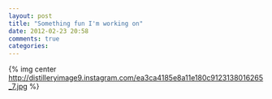 ```yaml
---
layout: post
title: "Something fun I'm working on"
date: 2012-02-23 20:58
comments: true
categories: 
---
```


{% img center http://distilleryimage9.instagram.com/ea3ca4185e8a11e180c9123138016265_7.jpg %}
